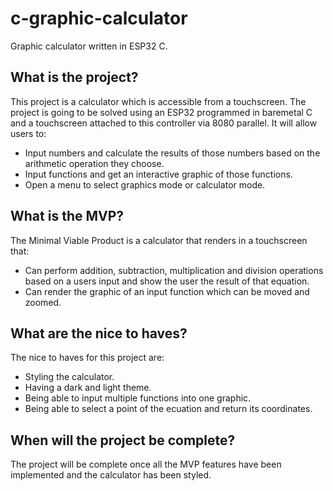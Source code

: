 # c-graphic-calculator

Graphic calculator written in ESP32 C.

## What is the project?

This project is a calculator which is accessible from a touchscreen. The project is going to be solved using an ESP32 programmed in baremetal C and a touchscreen attached to this controller via 8080 parallel.
It will allow users to:

- Input numbers and calculate the results of those numbers based on the arithmetic operation they choose.
- Input functions and get an interactive graphic of those functions.
- Open a menu to select graphics mode or calculator mode.

## What is the MVP?

The Minimal Viable Product is a calculator that renders in a touchscreen that:

- Can perform addition, subtraction, multiplication and division operations based on a users input and show the user the result of that equation.
- Can render the graphic of an input function which can be moved and zoomed.

## What are the nice to haves?

The nice to haves for this project are:

- Styling the calculator.
- Having a dark and light theme.
- Being able to input multiple functions into one graphic.
- Being able to select a point of the ecuation and return its coordinates.

## When will the project be complete?

The project will be complete once all the MVP features have been implemented and the calculator has been styled.
